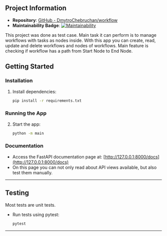 ## Project Information
- **Repository**: [GitHub - DmytroChebruchan/workflow](https://codeclimate.com/github/DmytroChebruchan/workflow)
- **Maintainability Badge**: [![Maintainability](https://api.codeclimate.com/v1/badges/02724330d63a34a5fc21/maintainability)](https://codeclimate.com/github/DmytroChebruchan/workflow/maintainability)

This project was done as test case. Main task it can perform is to manage workflows with
tasks as nodes inside. With this app you can create, read, update and delete workflows and nodes of workflows.
Main feature is checking if workflow has a path from Start Node to End Node.

## Getting Started

### Installation

1. Install dependencies:
   ```bash
   pip install -r requirements.txt
   ```

### Running the App

2. Start the app:
   ```bash
   python -m main
   ```

### Documentation

- Access the FastAPI documentation page at: [http://127.0.0.1:8000/docs](http://127.0.0.1:8000/docs)
- On this page you can not only read about API views available, but also test them manually.

---

## Testing

Most tests are unit tests.
- Run tests using pytest:
  ```bash
  pytest
  ```

---
